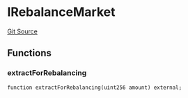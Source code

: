 # IRebalanceMarket
[Git Source](https://github.com/malda-protocol/malda-lending/blob/acd5ab2b6c54b66703c366d922b6691b77a8c9fd/src\interfaces\IRebalancer.sol)


## Functions
### extractForRebalancing


```solidity
function extractForRebalancing(uint256 amount) external;
```

